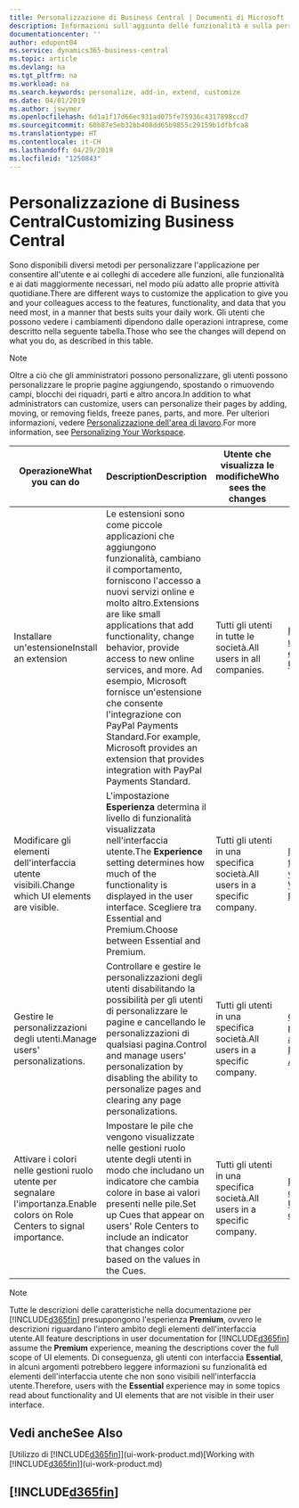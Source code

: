 ```yaml
---
title: Personalizzazione di Business Central | Documenti di Microsoft
description: Informazioni sull'aggiunta delle funzionalità e sulla personalizzazione di Business Central.
documentationcenter: ''
author: edupont04
ms.service: dynamics365-business-central
ms.topic: article
ms.devlang: na
ms.tgt_pltfrm: na
ms.workload: na
ms.search.keywords: personalize, add-in, extend, customize
ms.date: 04/01/2019
ms.author: jswymer
ms.openlocfilehash: 6d1a1f17d66ec931ad075fe75936c4317898ccd7
ms.sourcegitcommit: 60b87e5eb32bb408dd65b9855c29159b1dfbfca8
ms.translationtype: HT
ms.contentlocale: it-CH
ms.lasthandoff: 04/29/2019
ms.locfileid: "1250843"
---
```

# <a name="customizing-business-central"></a><span data-ttu-id="4d5ec-103">Personalizzazione di Business Central</span><span class="sxs-lookup"><span data-stu-id="4d5ec-103">Customizing Business Central</span></span>
<span data-ttu-id="4d5ec-104">Sono disponibili diversi metodi per personalizzare l'applicazione per consentire all'utente e ai colleghi di accedere alle funzioni, alle funzionalità e ai dati maggiormente necessari, nel modo più adatto alle proprie attività quotidiane.</span><span class="sxs-lookup"><span data-stu-id="4d5ec-104">There are different ways to customize the application to give you and your colleagues access to the features, functionality, and data that you need most, in a manner that bests suits your daily work.</span></span> <span data-ttu-id="4d5ec-105">Gli utenti che possono vedere i cambiamenti dipendono dalle operazioni intraprese, come descritto nella seguente tabella.</span><span class="sxs-lookup"><span data-stu-id="4d5ec-105">Those who see the changes will depend on what you do, as described in this table.</span></span>

> [!NOTE]
> <span data-ttu-id="4d5ec-106">Oltre a ciò che gli amministratori possono personalizzare, gli utenti possono personalizzare le proprie pagine aggiungendo, spostando o rimuovendo campi, blocchi dei riquadri, parti e altro ancora.</span><span class="sxs-lookup"><span data-stu-id="4d5ec-106">In addition to what administrators can customize, users can personalize their pages by adding, moving, or removing fields, freeze panes, parts, and more.</span></span> <span data-ttu-id="4d5ec-107">Per ulteriori informazioni, vedere [Personalizzazione dell'area di lavoro](ui-personalization-user.md).</span><span class="sxs-lookup"><span data-stu-id="4d5ec-107">For more information, see [Personalizing Your Workspace](ui-personalization-user.md).</span></span>

| <span data-ttu-id="4d5ec-108">Operazione</span><span class="sxs-lookup"><span data-stu-id="4d5ec-108">What you can do</span></span>    |  <span data-ttu-id="4d5ec-109">Description</span><span class="sxs-lookup"><span data-stu-id="4d5ec-109">Description</span></span>  |  <span data-ttu-id="4d5ec-110">Utente che visualizza le modifiche</span><span class="sxs-lookup"><span data-stu-id="4d5ec-110">Who sees the changes</span></span>  |  <span data-ttu-id="4d5ec-111">Ulteriori informazioni</span><span class="sxs-lookup"><span data-stu-id="4d5ec-111">More information</span></span>  |
|-----|---------------|---------|-------|
|<span data-ttu-id="4d5ec-112">Installare un'estensione</span><span class="sxs-lookup"><span data-stu-id="4d5ec-112">Install an extension</span></span>|<span data-ttu-id="4d5ec-113">Le estensioni sono come piccole applicazioni che aggiungono funzionalità, cambiano il comportamento, forniscono l'accesso a nuovi servizi online e molto altro.</span><span class="sxs-lookup"><span data-stu-id="4d5ec-113">Extensions are like small applications that add functionality, change behavior, provide access to new online services, and more.</span></span> <span data-ttu-id="4d5ec-114">Ad esempio, Microsoft fornisce un'estensione che consente l'integrazione con PayPal Payments Standard.</span><span class="sxs-lookup"><span data-stu-id="4d5ec-114">For example, Microsoft provides an extension that provides integration with PayPal Payments Standard.</span></span>|<span data-ttu-id="4d5ec-115">Tutti gli utenti in tutte le società.</span><span class="sxs-lookup"><span data-stu-id="4d5ec-115">All users in all companies.</span></span>|[<span data-ttu-id="4d5ec-116">Personalizzazione utilizzando le estensioni</span><span class="sxs-lookup"><span data-stu-id="4d5ec-116">Customizing Using Extensions</span></span>](ui-extensions.md)|
|<span data-ttu-id="4d5ec-117">Modificare gli elementi dell'interfaccia utente visibili.</span><span class="sxs-lookup"><span data-stu-id="4d5ec-117">Change which UI elements are visible.</span></span>|<span data-ttu-id="4d5ec-118">L'impostazione **Esperienza** determina il livello di funzionalità visualizzata nell'interfaccia utente.</span><span class="sxs-lookup"><span data-stu-id="4d5ec-118">The **Experience** setting determines how much of the functionality is displayed in the user interface.</span></span> <span data-ttu-id="4d5ec-119">Scegliere tra Essential and Premium.</span><span class="sxs-lookup"><span data-stu-id="4d5ec-119">Choose between Essential and Premium.</span></span>|<span data-ttu-id="4d5ec-120">Tutti gli utenti in una specifica società.</span><span class="sxs-lookup"><span data-stu-id="4d5ec-120">All users in a specific company.</span></span>|[<span data-ttu-id="4d5ec-121">Modifica delle funzionalità visualizzate</span><span class="sxs-lookup"><span data-stu-id="4d5ec-121">Changing Which Features are Displayed</span></span>](ui-experiences.md)|
|<span data-ttu-id="4d5ec-122">Gestire le personalizzazioni degli utenti.</span><span class="sxs-lookup"><span data-stu-id="4d5ec-122">Manage users' personalizations.</span></span>|<span data-ttu-id="4d5ec-123">Controllare e gestire le personalizzazioni degli utenti disabilitando la possibilità per gli utenti di personalizzare le pagine e cancellando le personalizzazioni di qualsiasi pagina.</span><span class="sxs-lookup"><span data-stu-id="4d5ec-123">Control and manage users' personalization by disabling the ability to personalize pages and clearing any page personalizations.</span></span>|<span data-ttu-id="4d5ec-124">Tutti gli utenti in una specifica società.</span><span class="sxs-lookup"><span data-stu-id="4d5ec-124">All users in a specific company.</span></span>|[<span data-ttu-id="4d5ec-125">Gestione della personalizzazione come amministratore</span><span class="sxs-lookup"><span data-stu-id="4d5ec-125">Managing Personalization as an Administrator</span></span>](ui-personalization-manage.md)|
|<span data-ttu-id="4d5ec-126">Attivare i colori nelle gestioni ruolo utente per segnalare l'importanza.</span><span class="sxs-lookup"><span data-stu-id="4d5ec-126">Enable colors on Role Centers to signal importance.</span></span>|<span data-ttu-id="4d5ec-127">Impostare le pile che vengono visualizzate nelle gestioni ruolo utente degli utenti in modo che includano un indicatore che cambia colore in base ai valori presenti nelle pile.</span><span class="sxs-lookup"><span data-stu-id="4d5ec-127">Set up Cues that appear on users' Role Centers to include an indicator that changes color based on the values in the Cues.</span></span>|<span data-ttu-id="4d5ec-128">Tutti gli utenti in una specifica società.</span><span class="sxs-lookup"><span data-stu-id="4d5ec-128">All users in a specific company.</span></span>|[<span data-ttu-id="4d5ec-129">Impostare un indicatore colorato nelle pile</span><span class="sxs-lookup"><span data-stu-id="4d5ec-129">Setting Up a Colored Indicator on Cues</span></span>](admin-how-set-up-colored-indicator-on-cues.md)|

> [!NOTE]
> <span data-ttu-id="4d5ec-130">Tutte le descrizioni delle caratteristiche nella documentazione per [!INCLUDE[d365fin](includes/d365fin_md.md)] presuppongono l'esperienza **Premium**, ovvero le descrizioni riguardano l'intero ambito degli elementi dell'interfaccia utente.</span><span class="sxs-lookup"><span data-stu-id="4d5ec-130">All feature descriptions in user documentation for [!INCLUDE[d365fin](includes/d365fin_md.md)] assume the **Premium** experience, meaning the descriptions cover the full scope of UI elements.</span></span> <span data-ttu-id="4d5ec-131">Di conseguenza, gli utenti con interfaccia **Essential**, in alcuni argomenti potrebbero leggere informazioni su funzionalità ed elementi dell'interfaccia utente che non sono visibili nell'interfaccia utente.</span><span class="sxs-lookup"><span data-stu-id="4d5ec-131">Therefore, users with the **Essential** experience may in some topics read about functionality and UI elements that are not visible in their user interface.</span></span>

## <a name="see-also"></a><span data-ttu-id="4d5ec-132">Vedi anche</span><span class="sxs-lookup"><span data-stu-id="4d5ec-132">See Also</span></span>
<span data-ttu-id="4d5ec-133">[Utilizzo di [!INCLUDE[d365fin](includes/d365fin_md.md)]](ui-work-product.md)</span><span class="sxs-lookup"><span data-stu-id="4d5ec-133">[Working with [!INCLUDE[d365fin](includes/d365fin_md.md)]](ui-work-product.md)</span></span>  

## [!INCLUDE[d365fin](includes/free_trial_md.md)]  
